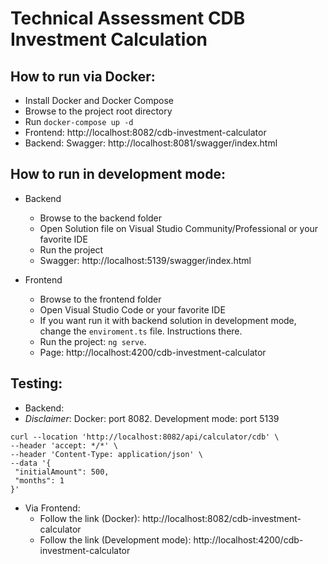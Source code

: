 # Technical Assessment CDB Investment Calculation

## How to run via Docker:
 - Install Docker and Docker Compose
 - Browse to the project root directory  
 - Run `docker-compose up -d`
 - Frontend: http://localhost:8082/cdb-investment-calculator
 - Backend: Swagger: http://localhost:8081/swagger/index.html

 ## How to run in development mode:
 - Backend
    - Browse to the backend folder
    - Open Solution file on Visual Studio Community/Professional or your favorite IDE
    - Run the project
    - Swagger: http://localhost:5139/swagger/index.html

 - Frontend
    - Browse to the frontend folder
    - Open Visual Studio Code or your favorite IDE
    - If you want run it with backend solution in development mode, change the `enviroment.ts` file. Instructions there.
    - Run the project: `ng serve`.
    - Page: http://localhost:4200/cdb-investment-calculator

 ## Testing:
 - Backend: 
 -  _Disclaimer_: Docker: port 8082. Development mode: port 5139
 ```
 curl --location 'http://localhost:8082/api/calculator/cdb' \
--header 'accept: */*' \
--header 'Content-Type: application/json' \
--data '{
  "initialAmount": 500,
  "months": 1
}'
 ```
 - Via Frontend:
    - Follow the link (Docker): http://localhost:8082/cdb-investment-calculator
    - Follow the link (Development mode): http://localhost:4200/cdb-investment-calculator